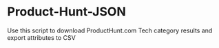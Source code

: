 # Product-Hunt-JSON
Use this script to download ProductHunt.com Tech category results and export attributes to CSV
